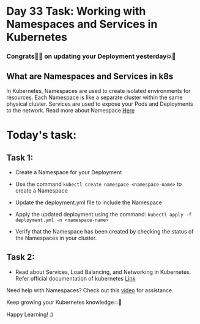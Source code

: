 # Day 33 Task: Working with Namespaces and Services in Kubernetes
### Congrats🎊🎉 on updating your Deployment yesterday💥🙌
## What are Namespaces and Services in k8s
In Kubernetes, Namespaces are used to create isolated environments for resources. Each Namespace is like a separate cluster within the same physical cluster. Services are used to expose your Pods and Deployments to the network. Read more about Namespace [Here](https://kubernetes.io/docs/concepts/workloads/pods/user-namespaces/)

# Today's task:
## Task 1:
- Create a Namespace for your Deployment

- Use the command `kubectl create namespace <namespace-name>` to create a Namespace

- Update the deployment.yml file to include the Namespace

- Apply the updated deployment using the command:
 `kubectl apply -f deployment.yml -n <namespace-name>`

- Verify that the Namespace has been created by checking the status of the Namespaces in your cluster.

## Task 2:
- Read about Services, Load Balancing, and Networking in Kubernetes. Refer official documentation of kubernetes [Link](https://kubernetes.io/docs/concepts/services-networking/)

Need help with Namespaces? Check out this [video](https://youtu.be/K3jNo4z5Jx8) for assistance.

Keep growing your Kubernetes knowledge💥🙌

Happy Learning! :)


